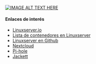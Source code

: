 <!--name:Servidor en casa - Parte 0: Introducción_-->
<!--pubdate:2020/09/26_-->
<!--moddate:2020/09/26_-->
<!--icon:raspberry_-->

[![IMAGE ALT TEXT HERE](https://youtu.be/LUEv2ELG5yg)](https://youtu.be/LUEv2ELG5yg)

#### Enlaces de interés
* [Linuxserver.io](linuxserver)
* [Lista de contenedores en Linuxserver](https://fleet.linuxserver.io/)
* [Linuxserver en Github](https://github.com/linuxserver/)
* [Nextcloud](https://nextcloud.com/)
* [Pi-hole](https://pi-hole.net/)
* [Jackett](https://github.com/Jackett/Jackett)

